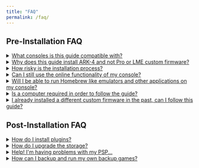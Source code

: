 ```yaml
---
title: "FAQ"
permalink: /faq/
---
```


## Pre-Installation FAQ

<details>
<summary><u>What consoles is this guide compatible with?</u></summary>
This guide is compatible with all PSP consoles, including the PSP, PSP Slim, PSP Slim & Lite, PSP Go and PSP Street.
</details>

<details>
<summary><u>Why does this guide install ARK-4 and not Pro or LME custom firmware?</u></summary>
Both Pro and LME haven't been updated for many years. ARK-4 is a modern custom firmware which is in active development and which integrates many new features, bug fixes and improvements. 
</details>

<details>
<summary><u>How risky is the installation process?</u></summary>
Damaging your console during the process is almost impossible, as long as your console does not lose the
power during critical steps. Make sure that your console is fully charged and that the charger is plugged in to avoid any power loss.
</details>

<details>
<summary><u>Can I still use the online functionality of my console?</u></summary>
Yes, you will be able to continue to  play your games online and visit the Playstation Store without restrictions.
</details>

<details>
<summary><u>Will I be able to run Homebrew like emulators and other applications on my console?</u></summary>
Yes, installing custom firmware will allow you to run homebrew on your console.
</details>

<details>
<summary><u>Is a computer required in order to follow the guide?</u></summary>
Not necessarily, you just need a device which is able to transfer files to the storage of your console. 
</details>

<details>
<summary><u>I already installed a different custom firmware in the past, can I follow this guide?</u></summary>
Before following this guide we recommend to update your PSP to the latest System Software and to uninstall any previous custom firmware.
</details>

## Post-Installation FAQ

<details>
<summary><u>How do I install plugins?</u></summary>
Visit [Installing Plugins](/installing-plugins/) to learn about the installation of plugins in ARK-4.
</details>

<details>
<summary><u>How do I upgrade the storage?</u></summary>
If you're using a microSD for storage, remember that you shouldn't use microSD cards that have more than 128GB.
The microSD needs to be formatted as FAT32. When your new storage is ready, simply copy all the files of your old storage media to the new one.
</details>

<details>
<summary><u>Help! I'm having problems with my PSP...</u></summary>
Please take a look at our [troubleshooting guide](/troubleshooting/) in order to identify and solve issues.
</details>

<details>
<summary><u>How can I backup and run my own backup games?</u></summary>

</details>

